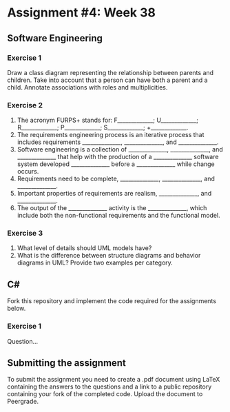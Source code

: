 # Assignment #4: Week 38

## Software Engineering

### Exercise 1
Draw a class diagram representing the relationship between parents and children. Take into account that a person can have both a parent and a child. Annotate associations with roles and multiplicities.

### Exercise 2
1. The acronym FURPS+ stands for: F_____________; U_____________; R_____________; P_____________; S_____________; +_____________.
2. The requirements engineering process is an iterative process that includes requirements ______________, ______________, and ______________.
3. Software engineering is a collection of ______________, ______________, and ______________ that help with the production of a ______________ software system developed ______________ before a ______________ while change occurs.
4. Requirements need to be complete, ______________, ______________, and ______________.
5. Important properties of requirements are realism, ______________, and ______________.
6. The output of the ______________ activity is the ______________, which include both the non-functional requirements and the functional model. 

### Exercise 3
1. What level of details should UML models have?
2. What is the difference between structure diagrams and behavior diagrams in UML?  Provide two examples per category.



## C&#35;

Fork this repository and implement the code required for the assignments below.

### Exercise 1

Question...

## Submitting the assignment

To submit the assignment you need to create a .pdf document using LaTeX containing the answers to the questions and a link to a public repository containing your fork of the completed code.
Upload the document to Peergrade.
